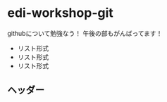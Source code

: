 edi-workshop-git
================

githubについて勉強なう！
午後の部もがんばってます！

- リスト形式
- リスト形式
- リスト形式

ヘッダー
--------
